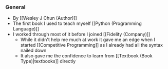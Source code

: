 ### General
- By [[Wesley J Chun (Author)]]
- The first book I used to teach myself [[Python (Programming Language)]]
- I worked through most of it before I joined [[Fidelity (Company)]]
	- While it didn't help me much at work it gave me an edge when I started [[Competitive Programming]] as I already had all the syntax nailed down
	- It also gave me the confidence to learn from [[Textbook (Book Type)|textbooks]] directly